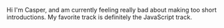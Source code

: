 Hi I'm Casper, and am currently feeling really bad about making too short introductions. My favorite track is definitely the JavaScript track.